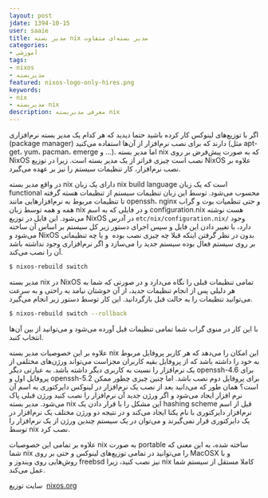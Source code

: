 ```yaml
---
layout: post
jdate: 1394-10-15
user: saaie
title: مدیر بسته nix مدیر بسته‌ای متفاوت
categories:
- آموزشی
tags:
- nixos
- مدیربسته
featured: nixos-logo-only-hires.png
keywords:
- nix
- مدیربسته nix
description: معرفی مدیربسته nix
---
```


اگر با توزیع‌های لینوکس کار کرده باشید حتما دیدید که هر کدام یک مدیر بسته نرم‌افزاری (package manager) دارند که برای نصب نرم‌افزار از آن‌ها استفاده می‌کنید (مثل apt-get، yum، pacman، emerge و ...). اما مدیر بسته nix که به صورت پیش‌فرض بر روی NixOS نصب است چیزی فراتر از یک مدیر بسته است. زیرا در توزیع NixOS علاوه بر نصب نرم‌افزار، کار تنظیمات سیستم را نیز بر عهده می‌گیرد.

در واقع مدیر بسته nix دارای یک زبان nix build language است که یک زبان functional محسوب می‌شود. توسط این زبان تنظیمات سیستم از تنظیمات هسته گرفته تا تنظیمات مربوط به نرم‌افزارهایی مانند openssh، nginx و حتی تنظمیات بوت و گراب همه و همه توسط زبان nix و در فایلی که به اسم configuration.nix هست نوشته می‌شود. این فایل در توزیع NixOS در آدرس `etc/nix/configuration.nix/` وجود دارد، با تغییر دادن این فایل و سپس اجرای دستور زیر کل سیستم بر اساس آن ساخته می‌شود و NixOS بدون در نظر گرفتن اینکه قبلا چه چیزی نصب بوده  و یا چه تنظیماتی بر روی سیستم فعال بوده سیستم جدید را می‌سازد و اگر نرم‌افزاری وجود نداشته باشد آن را نصب می‌کند.

```sh
$ nixos-rebuild switch
```

مدیر بسته nix در NixOS تمامی تنظیمات قبلی را نگاه می‌دارد و در صورتی که شما به هر دلیلی پس از انجام تنظیمات جدید، از آن خوشتان نیامد به راحتی و به سرعت می‌توانید تنظیمات را به حالت قبل بازگردانید. این کار توسط دستور زیر انجام می‌گیرد.

```sh
$ nixos-rebuild switch --rollback
```

با این کار در منوی گراب شما تمامی تنظیمات قبل آورده می‌شود و می‌توانید از بین آن‌ها انتخاب کنبد.

علاوه بر این خصوصیات مدیر بسته nix این امکان را می‌دهد که هر کاربر پروفایل مربوط به خود را داشته باشد که از پروفایل بقیه کاربران مجزاست می‌تواند ورژن‌های مختلفی از یک نرم‌افزار را نسبت به کاربری دیگر داشته باشد. به عبارتی دیگر openssh-4.6 برای پروفایل اول و openssh-5.2 برای پروفایل دوم نصب باشد. اما چنین چیزی چطور ممکن است؟ همان طور که می‌دانید بعد از نصب یک نرم‌افزار در لینوکس دایرکتوری به اسم آن نرم ‌افزار ایجاد می‌شود و اگر ورژن جدید آن نرم‌افزار را نصب کنید ورژن قبلی پاک می‌شود. مدیر بسته nix این مشکل را با قرار دادن یک hashing scheme قبل از اسم نرم‌افزار دایرکتوری با نام یکتا ایجاد می‌کند و در نتیجه دو ورژن مختلف یک نرم‌افزار در یک دایرکتوری قرار نمی‌گیرند و می‌توان در یک سیستم چندین ورژن از یک نرم‌افزار را توسط nix نصب کرد.

علاوه بر تمامی این خصوصیات nix به صورت portable ساخته شده، به این معنی که شما nix را می‌توانید در تمامی توزیع‌های لینوکس و حتی بر روی MacOSX و با روش‌هایی روی ویندوز و freebsd نیز نصب کنید، زیرا nix کاملا مستقل از سیستم شما عمل می‌کند.

سایت توزیع  [nixos.org](http://nixos.org/)